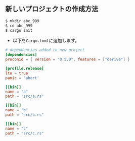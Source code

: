 ## 新しいプロジェクトの作成方法

```sh
$ mkdir abc_999
$ cd abc_999
$ cargo init
```

- 以下を`Cargo.toml`に追加します。

```toml
# dependencies added to new project
[dependencies]
proconio = { version = "0.5.0", features = ["derive"] }

[profile.release]
lto = true
panic = 'abort'

[[bin]]
name = "a"
path = "src/a.rs"

[[bin]]
name = "b"
path = "src/b.rs"

[[bin]]
name = "c"
path = "src/c.rs"
```
